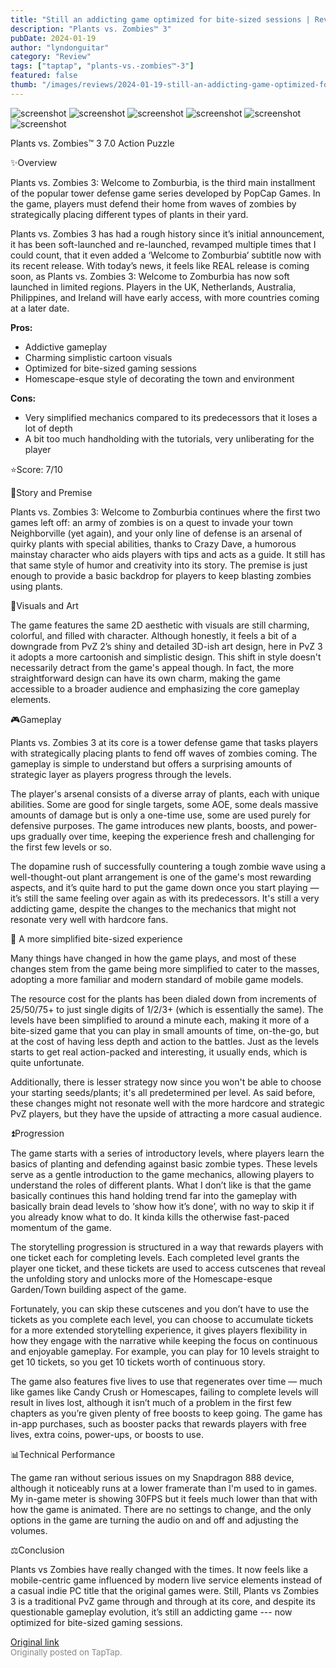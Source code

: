 ```yaml
---
title: "Still an addicting game optimized for bite-sized sessions | Review - Plants vs Zombies 3"
description: "Plants vs. Zombies™ 3"
pubDate: 2024-01-19
author: "lyndonguitar"
category: "Review"
tags: ["taptap", "plants-vs.-zombies™-3"]
featured: false
thumb: "/images/reviews/2024-01-19-still-an-addicting-game-optimized-for-bite-sized-sessions--review---plants-vs-zombies-3-0.avif"
---
```


<div class="gallery">
  <img src="/images/reviews/2024-01-19-still-an-addicting-game-optimized-for-bite-sized-sessions--review---plants-vs-zombies-3-0.avif" alt="screenshot" />
  <img src="/images/reviews/2024-01-19-still-an-addicting-game-optimized-for-bite-sized-sessions--review---plants-vs-zombies-3-1.avif" alt="screenshot" />
  <img src="/images/reviews/2024-01-19-still-an-addicting-game-optimized-for-bite-sized-sessions--review---plants-vs-zombies-3-2.avif" alt="screenshot" />
  <img src="/images/reviews/2024-01-19-still-an-addicting-game-optimized-for-bite-sized-sessions--review---plants-vs-zombies-3-3.avif" alt="screenshot" />
  <img src="/images/reviews/2024-01-19-still-an-addicting-game-optimized-for-bite-sized-sessions--review---plants-vs-zombies-3-4.avif" alt="screenshot" />
  <img src="/images/reviews/2024-01-19-still-an-addicting-game-optimized-for-bite-sized-sessions--review---plants-vs-zombies-3-5.avif" alt="screenshot" />
</div>

Plants vs. Zombies™ 3
7.0
Action
Puzzle

✨Overview

Plants vs. Zombies 3: Welcome to Zomburbia, is the third main installment of the popular tower defense game series developed by PopCap Games. In the game, players must defend their home from waves of zombies by strategically placing different types of plants in their yard.

Plants vs. Zombies 3 has had a rough history since it’s initial announcement, it has been soft-launched and re-launched, revamped multiple times that I could count, that it even added a ‘Welcome to Zomburbia’ subtitle now with its recent release. With today’s news, it feels like REAL release is coming soon, as Plants vs. Zombies 3: Welcome to Zomburbia has now soft launched in limited regions. Players in the UK, Netherlands, Australia, Philippines, and Ireland will have early access, with more countries coming at a later date.


**Pros:**
- Addictive gameplay
- Charming simplistic cartoon visuals
- Optimized for bite-sized gaming sessions
- Homescape-esque style of decorating the town and environment



**Cons:**
- Very simplified mechanics compared to its predecessors that it loses a lot of depth
- A bit too much handholding with the tutorials, very unliberating for the player


⭐️Score: 7/10

📖Story and Premise

Plants vs. Zombies 3: Welcome to Zomburbia continues where the first two games left off: an army of zombies is on a quest to invade your town Neighborville (yet again), and your only line of defense is an arsenal of quirky plants with special abilities, thanks to Crazy Dave, a humorous mainstay character who aids players with tips and acts as a guide. It still has that same style of humor and creativity into its story. The premise is just enough to provide a basic backdrop for players to keep blasting zombies using plants.

🎨Visuals and Art

The game features the same 2D aesthetic with visuals are still charming, colorful, and filled with character. Although honestly, it feels a bit of a downgrade from PvZ 2’s shiny and detailed 3D-ish art design, here in PvZ 3 it adopts a more cartoonish and simplistic design. This shift in style doesn't necessarily detract from the game's appeal though. In fact, the more straightforward design can have its own charm, making the game accessible to a broader audience and emphasizing the core gameplay elements.

🎮Gameplay

Plants vs. Zombies 3 at its core is a tower defense game that tasks players with strategically placing plants to fend off waves of zombies coming. The gameplay is simple to understand but offers a surprising amounts of strategic layer as players progress through the levels.

The player's arsenal consists of a diverse array of plants, each with unique abilities. Some are good for single targets, some AOE, some deals massive amounts of damage but is only a one-time use, some are used purely for defensive purposes. The game introduces new plants, boosts, and power-ups gradually over time, keeping the experience fresh and challenging for the first few levels or so.

The dopamine rush of successfully countering a tough zombie wave using a well-thought-out plant arrangement is one of the game's most rewarding aspects, and it’s quite hard to put the game down once you start playing — it’s still the same feeling over again as with its predecessors. It's still a very addicting game, despite the changes to the mechanics that might not resonate very well with hardcore fans.

🚧 A more simplified bite-sized experience

Many things have changed in how the game plays, and most of these changes stem from the game being more simplified to cater to the masses, adopting a more familiar and modern standard of mobile game models.

The resource cost for the plants has been dialed down from increments of 25/50/75+ to just single digits of 1/2/3+ (which is essentially the same). The levels have been simplified to around a minute each, making it more of a bite-sized game that you can play in small amounts of time, on-the-go, but at the cost of having less depth and action to the battles. Just as the levels starts to get real action-packed and interesting, it usually ends, which is quite unfortunate.

Additionally, there is lesser strategy now since you won't be able to choose your starting seeds/plants; it's all predetermined per level. As said before, these changes might not resonate well with the more hardcore and strategic PvZ players, but they have the upside of attracting a more casual audience.

⏫Progression

The game starts with a series of introductory levels, where players learn the basics of planting and defending against basic zombie types. These levels serve as a gentle introduction to the game mechanics, allowing players to understand the roles of different plants. What I don’t like is that the game basically continues this hand holding trend far into the gameplay with basically brain dead levels to ‘show how it’s done’, with no way to skip it if you already know what to do. It kinda kills the otherwise fast-paced momentum of the game.

The storytelling progression is structured in a way that rewards players with one ticket each for completing levels. Each completed level grants the player one ticket, and these tickets are used to access cutscenes that reveal the unfolding story and unlocks more of the Homescape-esque Garden/Town building aspect of the game.

Fortunately, you can skip these cutscenes and you don’t have to use the tickets as you complete each level, you can choose to accumulate tickets for a more extended storytelling experience, it gives players flexibility in how they engage with the narrative while keeping the focus on continuous and enjoyable gameplay. For example, you can play for 10 levels straight to get 10 tickets, so you get 10 tickets worth of continuous story.

The game also features five lives to use that regenerates over time — much like games like Candy Crush or Homescapes, failing to complete levels will result in lives lost, although it isn’t much of a problem in the first few chapters as you’re given plenty of free boosts to keep going. The game has in-app purchases, such as booster packs that rewards players with free lives, extra coins, power-ups, or boosts to use.

📊Technical Performance

The game ran without serious issues on my Snapdragon 888 device, although it noticeably runs at a lower framerate than I'm used to in games. My in-game meter is showing 30FPS but it feels much lower than that with how the game is animated. There are no settings to change, and the only options in the game are turning the audio on and off and adjusting the volumes.

⚖️Conclusion

Plants vs Zombies have really changed with the times. It now feels like a mobile-centric game influenced by modern live service elements instead of a casual indie PC title that the original games were. Still, Plants vs Zombies 3 is a traditional PvZ game through and through at its core, and despite its questionable gameplay evolution, it’s still an addicting game --- now optimized for bite-sized gaming sessions.

[Original link](https://www.taptap.io/post/6839588)<br><span style="font-size: 0.95em; color: #888;">Originally posted on TapTap.</span>
